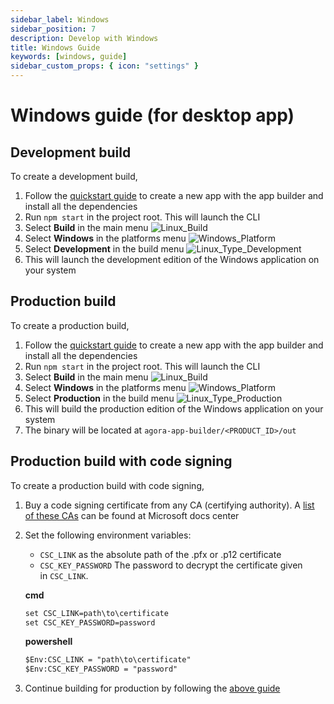 ```yaml
---
sidebar_label: Windows
sidebar_position: 7
description: Develop with Windows
title: Windows Guide
keywords: [windows, guide]
sidebar_custom_props: { icon: "settings" }
---
```


# Windows guide (for desktop app)

## Development build

To create a development build,

1.  Follow the [quickstart guide](/turn-key/quickstart) to create a new app with the app builder and install all the dependencies
1.  Run `npm start` in the project root. This will launch the CLI
1.  Select **Build** in the main menu
    <image alt="Linux_Build" className="center-img" lightImageSrc="guides/Linux_Build.png" darkImageSrc="guides/Linux_Build.png" />
1.  Select **Windows** in the platforms menu
    <image alt="Windows_Platform" className="center-img" lightImageSrc="guides/Windows_Platform.png" darkImageSrc="guides/Windows_Platform.png" />
1.  Select **Development** in the build menu
    <image alt="Linux_Type_Development" className="center-img" lightImageSrc="guides/Linux_Type_Development.png" darkImageSrc="guides/Linux_Type_Development.png" />
1.  This will launch the development edition of the Windows application on your system

## Production build

To create a production build,

1.  Follow the [quickstart guide](/turn-key/quickstart) to create a new app with the app builder and install all the dependencies
1.  Run `npm start` in the project root. This will launch the CLI
1.  Select **Build** in the main menu
    <image alt="Linux_Build" className="center-img" lightImageSrc="guides/Linux_Build.png" darkImageSrc="guides/Linux_Build.png" />
1.  Select **Windows** in the platforms menu
    <image alt="Windows_Platform" className="center-img" lightImageSrc="guides/Windows_Platform.png" darkImageSrc="guides/Windows_Platform.png" />
1.  Select **Production** in the build menu
    <image alt="Linux_Type_Production"  className="center-img" lightImageSrc="guides/Linux_Type_Production.png" darkImageSrc="guides/Linux_Type_Production.png" />
1.  This will build the production edition of the Windows application on your system
1.  The binary will be located at `agora-app-builder/<PRODUCT_ID>/out`

## Production build with code signing

To create a production build with code signing,

1.  Buy a code signing certificate from any CA (certifying authority). A [list of these CAs](https://docs.microsoft.com/en-us/windows-hardware/drivers/dashboard/get-a-code-signing-certificate) can be found at Microsoft docs center
2.  Set the following environment variables:

    - `CSC_LINK` as the absolute path of the .pfx or .p12 certificate
    - `CSC_KEY_PASSWORD` The password to decrypt the certificate given in `CSC_LINK`.

    **cmd**

    ```markdown
    set CSC_LINK=path\to\certificate
    set CSC_KEY_PASSWORD=password
    ```

    **powershell**

    ```markdown
    $Env:CSC_LINK = "path\to\certificate"
    $Env:CSC_KEY_PASSWORD = "password"
    ```

3.  Continue building for production by following the [above guide](#production-build)
